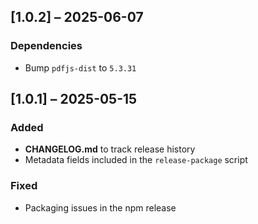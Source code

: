 ## [1.0.2] – 2025-06-07

### Dependencies

- Bump `pdfjs-dist` to `5.3.31`

## [1.0.1] – 2025-05-15

### Added
- **CHANGELOG.md** to track release history
- Metadata fields included in the `release-package` script

### Fixed
- Packaging issues in the npm release